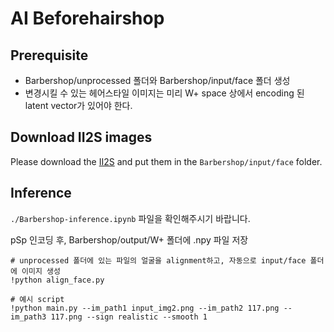 # AI Beforehairshop

## Prerequisite
- Barbershop/unprocessed 폴더와 Barbershop/input/face 폴더 생성
- 변경시킬 수 있는 헤어스타일 이미지는 미리 W+ space 상에서 encoding 된 latent vector가 있어야 한다.


## Download II2S images
Please download the [II2S](https://drive.google.com/drive/folders/15jsR9yy_pfDHiS9aE3HcYDgwtBbAneId?usp=sharing) 
and put them in the `Barbershop/input/face` folder.

## Inference

`./Barbershop-inference.ipynb` 파일을 확인해주시기 바랍니다. 

pSp 인코딩 후, Barbershop/output/W+ 폴더에 .npy 파일 저장

```shell
# unprocessed 폴더에 있는 파일의 얼굴을 alignment하고, 자동으로 input/face 폴더에 이미지 생성
!python align_face.py
```

```shell
# 예시 script
!python main.py --im_path1 input_img2.png --im_path2 117.png --im_path3 117.png --sign realistic --smooth 1
```

